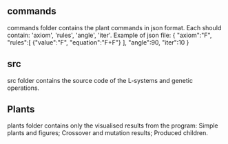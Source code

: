 ## commands
commands folder contains the plant commands in json format. Each should contain:
'axiom',
'rules',
'angle',
'iter'.
Example of json file:
{
    "axiom":"F",
    "rules":[
        {"value":"F", "equation":"F+F"}
    ],
    "angle":90,
    "iter":10
}

## src
src folder contains the source code of the L-systems and genetic operations.

## Plants
plants folder contains only the visualised results from the program:
Simple plants and figures;
Crossover and mutation results;
Produced children.
